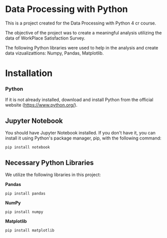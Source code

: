 # Data Processing with Python

This is a project created for the Data Processing with Python 4 cr course.  

The objective of the project was to create a meaningful analysis utilizing the data of WorkPlace Satisfaction Survey.

The following Python libraries were used to help in the analysis and create data vizualizattions: Numpy, Pandas, Matplotlib.


# Installation  

### Python  

If it is not already installed, download and install Python from the official website (https://www.python.org/).  

## Jupyter Notebook  
 You should have Jupyter Notebook installed. If you don't have it, you can install it using Python's package manager, pip, with the following command:  
 ```
pip install notebook
```

## Necessary Python Libraries  
We utilize the following libraries in this project:  

**Pandas**  
```
pip install pandas
```
**NumPy**
```
pip install numpy
```


**Matplotlib**  

```
pip install matplotlib
```
